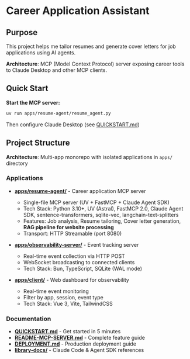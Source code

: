 ﻿# Career Application Assistant

## Purpose
This project helps me tailor resumes and generate cover letters for job applications using AI agents.

**Architecture**: MCP (Model Context Protocol) server exposing career tools to Claude Desktop and other MCP clients.

## Quick Start

**Start the MCP server:**
```bash
uv run apps/resume-agent/resume_agent.py
```

Then configure Claude Desktop (see [QUICKSTART.md](QUICKSTART.md))

## Project Structure

**Architecture**: Multi-app monorepo with isolated applications in `apps/` directory

### Applications

- **[apps/resume-agent/](apps/resume-agent/)** - Career application MCP server
  - Single-file MCP server (UV + FastMCP + Claude Agent SDK)
  - Tech Stack: Python 3.10+, UV (Astral), FastMCP 2.0, Claude Agent SDK, sentence-transformers, sqlite-vec, langchain-text-splitters
  - Features: Job analysis, Resume tailoring, Cover letter generation, **RAG pipeline for website processing**
  - Transport: HTTP Streamable (port 8080)

- **[apps/observability-server/](apps/observability-server/)** - Event tracking server
  - Real-time event collection via HTTP POST
  - WebSocket broadcasting to connected clients
  - Tech Stack: Bun, TypeScript, SQLite (WAL mode)

- **[apps/client/](apps/client/)** - Web dashboard for observability
  - Real-time event monitoring
  - Filter by app, session, event type
  - Tech Stack: Vue 3, Vite, TailwindCSS

### Documentation
- **[QUICKSTART.md](QUICKSTART.md)** - Get started in 5 minutes
- **[README-MCP-SERVER.md](README-MCP-SERVER.md)** - Complete feature guide
- **[DEPLOYMENT.md](DEPLOYMENT.md)** - Production deployment guide
- **[library-docs/](library-docs/)** - Claude Code & Agent SDK references
